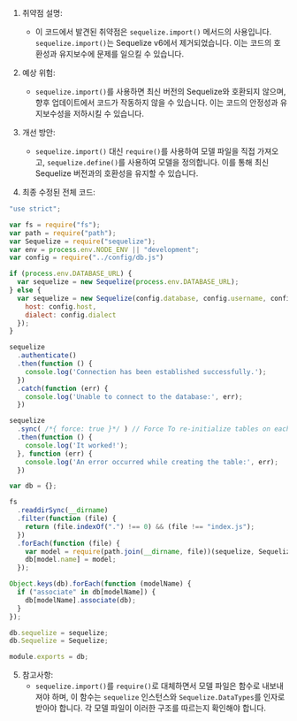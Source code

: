1. 취약점 설명:
   - 이 코드에서 발견된 취약점은 `sequelize.import()` 메서드의 사용입니다. `sequelize.import()`는 Sequelize v6에서 제거되었습니다. 이는 코드의 호환성과 유지보수에 문제를 일으킬 수 있습니다.

2. 예상 위험:
   - `sequelize.import()`를 사용하면 최신 버전의 Sequelize와 호환되지 않으며, 향후 업데이트에서 코드가 작동하지 않을 수 있습니다. 이는 코드의 안정성과 유지보수성을 저하시킬 수 있습니다.

3. 개선 방안:
   - `sequelize.import()` 대신 `require()`를 사용하여 모델 파일을 직접 가져오고, `sequelize.define()`를 사용하여 모델을 정의합니다. 이를 통해 최신 Sequelize 버전과의 호환성을 유지할 수 있습니다.

4. 최종 수정된 전체 코드:
```javascript
"use strict";

var fs = require("fs");
var path = require("path");
var Sequelize = require("sequelize");
var env = process.env.NODE_ENV || "development";
var config = require("../config/db.js")

if (process.env.DATABASE_URL) {
  var sequelize = new Sequelize(process.env.DATABASE_URL);
} else {
  var sequelize = new Sequelize(config.database, config.username, config.password, {
    host: config.host,
    dialect: config.dialect
  });
}

sequelize
  .authenticate()
  .then(function () {
    console.log('Connection has been established successfully.');
  })
  .catch(function (err) {
    console.log('Unable to connect to the database:', err);
  })

sequelize
  .sync( /*{ force: true }*/ ) // Force To re-initialize tables on each run
  .then(function () {
    console.log('It worked!');
  }, function (err) {
    console.log('An error occurred while creating the table:', err);
  })

var db = {};

fs
  .readdirSync(__dirname)
  .filter(function (file) {
    return (file.indexOf(".") !== 0) && (file !== "index.js");
  })
  .forEach(function (file) {
    var model = require(path.join(__dirname, file))(sequelize, Sequelize.DataTypes);
    db[model.name] = model;
  });

Object.keys(db).forEach(function (modelName) {
  if ("associate" in db[modelName]) {
    db[modelName].associate(db);
  }
});

db.sequelize = sequelize;
db.Sequelize = Sequelize;

module.exports = db;
```

5. 참고사항:
   - `sequelize.import()`를 `require()`로 대체하면서 모델 파일은 함수로 내보내져야 하며, 이 함수는 `sequelize` 인스턴스와 `Sequelize.DataTypes`를 인자로 받아야 합니다. 각 모델 파일이 이러한 구조를 따르는지 확인해야 합니다.